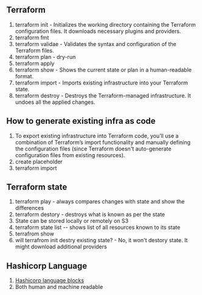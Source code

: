 ## Terraform
1. terraform init - Initializes the working directory containing the Terraform configuration files. It downloads necessary plugins and providers.
2. terraform fmt
3. terraform validae - Validates the syntax and configuration of the Terraform files.
4. terraform plan - dry-run
5. terraform apply
6. terraform show - Shows the current state or plan in a human-readable format.
7. terraform import - Imports existing infrastructure into your Terraform state.
8. terraform destroy - Destroys the Terraform-managed infrastructure. It undoes all the applied changes.

## How to generate existing infra as code
1. To export existing infrastructure into Terraform code, you’ll use a combination of Terraform’s import functionality and manually defining the configuration files (since Terraform doesn't auto-generate configuration files from existing resources). 
2. create placeholder
3. terraform import


## Terraform state
1. terraform play - always compares changes with state and show the differences
2. terraform destory - destroys what is known as per the state
3. State can be stored locally or remotely on S3
4. terraform state list -- shows list of all resources known to its state
5. terrafrom show
6. will terrafrom init destry existing state? - No, it won't destory state. It might download additional providers


## Hashicorp Language

1. [Hashicorp language blocks](https://github.com/mohanmca/hashicorp/blob/master/terraform/Hands-On%20Labs/Section%2004%20-%20Understand%20Terraform%20Basics/02%20-%20HashiCorp_Configuration_Language.md)
2. Both human and machine readable
